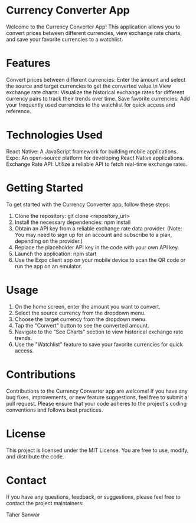 # Currency Converter App
Welcome to the Currency Converter App! This application allows you to convert prices between different currencies, view exchange rate charts, and save your favorite currencies to a watchlist.

# Features
Convert prices between different currencies: Enter the amount and select the source and target currencies to get the converted value.\n
View exchange rate charts: Visualize the historical exchange rates for different currency pairs to track their trends over time.
Save favorite currencies: Add your frequently used currencies to the watchlist for quick access and reference.


# Technologies Used
React Native: A JavaScript framework for building mobile applications.
Expo: An open-source platform for developing React Native applications.
Exchange Rate API: Utilize a reliable API to fetch real-time exchange rates.

# Getting Started
To get started with the Currency Converter app, follow these steps:

1. Clone the repository: git clone <repository_url>
2. Install the necessary dependencies: npm install
3. Obtain an API key from a reliable exchange rate data provider. (Note: You may need to sign up for an account and subscribe to a plan, depending on the provider.)
4. Replace the placeholder API key in the code with your own API key.
5. Launch the application: npm start
6. Use the Expo client app on your mobile device to scan the QR code or run the app on an emulator.

# Usage
1. On the home screen, enter the amount you want to convert.
2. Select the source currency from the dropdown menu.
3. Choose the target currency from the dropdown menu.
4. Tap the "Convert" button to see the converted amount.
5. Navigate to the "See Charts" section to view historical exchange rate trends.
6. Use the "Watchlist" feature to save your favorite currencies for quick access.

# Contributions
Contributions to the Currency Converter app are welcome! If you have any bug fixes, improvements, or new feature suggestions, feel free to submit a pull request. Please ensure that your code adheres to the project's coding conventions and follows best practices.

# License
This project is licensed under the MIT License. You are free to use, modify, and distribute the code.

# Contact
If you have any questions, feedback, or suggestions, please feel free to contact the project maintainers:

Taher Sanwar